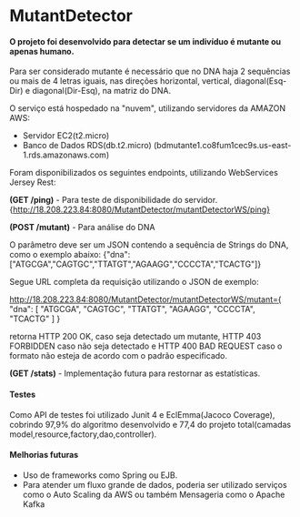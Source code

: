 # MutantDetector

#### O projeto foi desenvolvido para detectar se um indivíduo é mutante ou apenas humano.

Para ser considerado mutante é necessário que no DNA haja 2 sequências ou mais de 4 letras iguais, 
nas direções horizontal, vertical, diagonal(Esq-Dir) e diagonal(Dir-Esq), na matriz do DNA.

O serviço está hospedado na "nuvem", utilizando servidores da AMAZON AWS:
- Servidor EC2(t2.micro)
- Banco de Dados RDS(db.t2.micro) (bdmutante1.co8fum1cec9s.us-east-1.rds.amazonaws.com)

Foram disponibilizados os seguintes endpoints, utilizando WebServices Jersey Rest:

**(GET /ping)** - Para teste de disponibilidade do servidor.
{http://18.208.223.84:8080/MutantDetector/mutantDetectorWS/ping}

**(POST /mutant)** - Para análise do DNA

O parâmetro deve ser um JSON contendo a sequência de Strings do DNA, como o exemplo abaixo:
{"dna": ["ATGCGA","CAGTGC","TTATGT","AGAAGG","CCCCTA","TCACTG"]}

Segue URL completa da requisição utilizando o JSON de exemplo:

http://18.208.223.84:8080/MutantDetector/mutantDetectorWS/mutant={
  "dna": [
    "ATGCGA",
    "CAGTGC",
    "TTATGT",
    "AGAAGG",
    "CCCCTA",
    "TCACTG"
  ]
}

retorna HTTP 200 OK, caso seja detectado um mutante, HTTP 403 FORBIDDEN caso não seja detectado e HTTP 400 BAD REQUEST caso o formato não esteja de acordo
com o padrão especificado.

**(GET /stats)** - Implementação futura para restornar as estatísticas.

#### Testes

Como API de testes foi utilizado Junit 4 e EclEmma(Jacoco Coverage), cobrindo 97,9% do algoritmo desenvolvido e 77,4 do projeto total(camadas model,resource,factory,dao,controller).

#### Melhorias futuras

- Uso de frameworks como Spring ou EJB.
- Para atender um fluxo grande de dados, poderia ser utilizado serviços como o Auto Scaling da AWS ou também Mensageria como o Apache Kafka